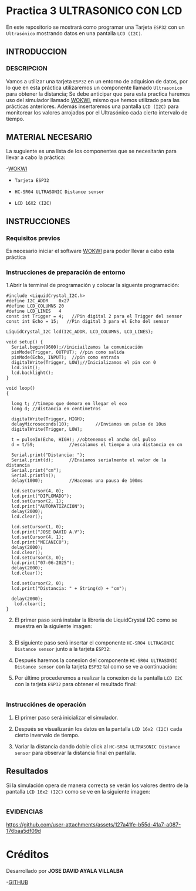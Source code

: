 # Practica 3 ULTRASONICO CON LCD
En este repositorio se mostrará como programar una Tarjeta ```ESP32``` con un ```Ultrasónico``` mostrando datos en una pantalla ```LCD (I2C)```.
## INTRODUCCION

### DESCRIPCION

Vamos a utilizar una tarjeta ```ESP32``` en un entorno de adquision de datos, por lo que en esta práctica utilizaremos un componente llamado ```Ultrasonico``` para obtener la distancia; Se debe anticipar que para esta practica haremos uso del simulador llamado [WOKWI](https://wokwi.com/), mismo que hemos utilizado para las prácticas anteriores.
Además insertaremos una pantalla ```LCD (I2C)``` para monitorear los valores arrojados por el Ultrasónico cada cierto intervalo de tiempo.

## MATERIAL NECESARIO

La suguiente es una lista de los componentes que se necesitarán para llevar a cabo la práctica:

-[WOKWI](https://wokwi.com/)

- ```Tarjeta ESP32```

- ```HC-SR04 ULTRASONIC Distance sensor```

- ```LCD 16X2 (I2C)```

## INSTRUCCIONES

### Requisitos previos

Es necesario iniciar el software [WOKWI](https://wokwi.com/) para poder llevar a cabo esta práctica

### Instrucciones de preparación de entorno

1.Abrir la terminal de programación y colocar la siguente programación:

```
#include <LiquidCrystal_I2C.h>
#define I2C_ADDR    0x27
#define LCD_COLUMNS 20
#define LCD_LINES   4
const int Trigger = 4;   //Pin digital 2 para el Trigger del sensor
const int Echo = 15;   //Pin digital 3 para el Echo del sensor

LiquidCrystal_I2C lcd(I2C_ADDR, LCD_COLUMNS, LCD_LINES);

void setup() {
  Serial.begin(9600);//iniciailzamos la comunicación
  pinMode(Trigger, OUTPUT); //pin como salida
  pinMode(Echo, INPUT);  //pin como entrada
  digitalWrite(Trigger, LOW);//Inicializamos el pin con 0
  lcd.init();
  lcd.backlight();
}

void loop()
{

  long t; //timepo que demora en llegar el eco
  long d; //distancia en centimetros

  digitalWrite(Trigger, HIGH);
  delayMicroseconds(10);          //Enviamos un pulso de 10us
  digitalWrite(Trigger, LOW);
  
  t = pulseIn(Echo, HIGH); //obtenemos el ancho del pulso
  d = t/59;             //escalamos el tiempo a una distancia en cm
  
  Serial.print("Distancia: ");
  Serial.print(d);      //Enviamos serialmente el valor de la distancia
  Serial.print("cm");
  Serial.println();
  delay(1000);          //Hacemos una pausa de 100ms

  lcd.setCursor(4, 0);
  lcd.print("DIPLOMADO");
  lcd.setCursor(2, 1); 
  lcd.print("AUTOMATIZACION");
  delay(2000);
  lcd.clear();

  lcd.setCursor(1, 0);
  lcd.print("JOSE DAVID A.V");
  lcd.setCursor(4, 1); 
  lcd.print("MECANICO");
  delay(2000);
  lcd.clear();
  lcd.setCursor(3, 0);
  lcd.print("07-06-2025");
  delay(2000);
  lcd.clear();

  lcd.setCursor(2, 0);
  lcd.print("Distancia: " + String(d) + "cm");
  
  delay(2000);
   lcd.clear();
}
```


2. El primer paso será instalar la libreria de LiquidCrystal I2C como se muestra en la siguiente imagen:

![]()

3. El siguiente paso será insertar el componente ```HC-SR04 ULTRASONIC Distance sensor``` junto a la tarjeta ```ESP32```:



4. Después haremos la conexion del componente ```HC-SR04 ULTRASONIC Distance sensor``` con la tarjeta ```ESP32``` tal como se ve a continuación:
![]()


5. Por último procederemos a realizar la conexion de la pantalla ```LCD I2C``` con la tarjeta ```ESP32``` para obtener el resultado final:


![]()


### Instrucciónes de operación
1. El primer paso será inicializar el simulador.

2. Después se visualizarán los datos en la pantalla ```LCD 16x2 (I2C)``` cada cierto invervalo de tiempo.

3. Variar la distancia dando doble click al ```HC-SR04 ULTRASONIC Distance sensor``` para observar la distancia final en pantalla.


## Resultados

Si la simulación opera de manera correcta se verán los valores dentro de la pantalla ```LCD 16x2 (I2C)``` como se ve en la siguiente imagen:

![]()

### EVIDENCIAS

https://github.com/user-attachments/assets/127a41fe-b55d-41a7-a087-176baa5df09d

# Créditos

Desarrollado por **JOSE DAVID AYALA VILLALBA**

-[GITHUB](https://github.com/DaybeatAV)
